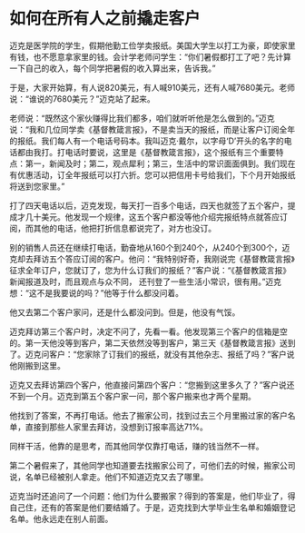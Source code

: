 # 如何在所有人之前撬走客户

迈克是医学院的学生，假期他勤工俭学卖报纸。美国大学生以打工为豪，即使家里有钱，也不愿意拿家里的钱。会计学老师问学生：“你们暑假都打工了吧？先计算一下自己的收入，每个同学把暑假的收入算出来，告诉我。” 

于是，大家开始算，有人说820美元，有人喊910美元，还有人喊7680美元。老师说：“谁说的7680美元？”迈克站了起来。 

老师说：“既然这个家伙赚得比我们都多，咱们就听听他是怎么做到的。”迈克说：“我和几位同学卖《基督教箴言报》，不是卖当天的报纸，而是让客户订阅全年的报纸。我们每人有一个电话号码本。我叫迈克·戴尔，以字母‘D’开头的名字的电话都由我打。打电话时要说，这里是《基督教箴言报》，这个报纸有三个重要特点：第一，新闻及时；第二，观点犀利；第三，生活中的常识面面俱到。我们现在有优惠活动，订全年报纸可以打六折。您可以把信用卡号给我们，下个月开始报纸将送到您家里。” 

打了四天电话以后，迈克发现，每天打一百多个电话，四天也就签了五个客户，提成才几十美元。他发现一个规律，这五个客户都没等他介绍完报纸特点就答应订阅，而其他的电话，他把打折信息都说完了，对方也没订。 

别的销售人员还在继续打电话，勤奋地从160个到240个，从240个到300个，迈克却去拜访五个答应订阅的客户。他问：“我特别好奇，我刚说完《基督教箴言报》征求全年订户，您就订了，您为什么订我们的报纸？”客户说：“《基督教箴言报》新闻报道及时，而且观点与众不同， 还刊登了一些生活小常识，很有用。”迈克想：“这不是我要说的吗？”他等于什么都没问着。 

他又去第二个客户家问，还是什么都没问到。但是，他没有气馁。 

迈克拜访第三个客户时，决定不问了，先看一看。他发现第三个客户的信箱是空的。第一天他没等到客户，第二天依然没等到客户，第三天《基督教箴言报》送到了。迈克问客户：“您家除了订我们的报纸，就没有其他杂志、报纸了吗？”客户说他刚搬到这里。 

迈克又去拜访第四个客户，他直接问第四个客户：“您搬到这里多久了？”客户说还不到一个月。迈克到第五个客户家一问，那个客户搬来也才两个星期。 

他找到了答案，不再打电话。他去了搬家公司，找到过去三个月里搬过家的客户名单，直接到那些人家里去拜访，没想到订报率高达71%。 

同样干活，他靠的是思考，而其他同学仅靠打电话，赚的钱当然不一样。 

第二个暑假来了，其他同学也知道要去找搬家公司了，可他们去的时候，搬家公司说，名单已经被别人拿走。他们不知道迈克又去了哪里。 

迈克当时还追问了一个问题：他们为什么要搬家？得到的答案是，他们毕业了，得自己住，还有的答案是他们要结婚了。于是，迈克找到大学毕业生名单和婚姻登记名单。他永远走在别人前面。